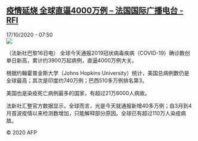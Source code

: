 <!--1602917778000-->
[疫情延烧 全球直逼4000万例 – 法国国际广播电台 - RFI](http://www.rfi.fr//cn/contenu/20201017-%E7%96%AB%E6%83%85%E5%BB%B6%E7%83%A7-%E5%85%A8%E7%90%83%E7%9B%B4%E9%80%BC4000%E4%B8%87%E4%BE%8B)
------

<div>17/10/2020 - 07:50</div><img src="https://s.rfi.fr/media/display/6496ce46-103e-11eb-a122-005056bf87d6/w:310/p:16x9/int0003b.201017135001.jpg"><div class="t-content__body u-clearfix"><p>（法新社巴黎16日电）    全球今天通报2019冠状病毒疾病（COVID-19）确诊数创单日新高，累计约3900万起病例，直逼4000万例大关。</p><p>    根据约翰霍普金斯大学（Johns Hopkins University）统计，美国总病例数仍是全球最高；其次是印度约740万例；巴西510多万例排名第3。</p><p>    美国也是染疫死亡病例最多的国家，有超过21万8000人病故。</p><p>    法新社汇整官方数据显示，全球而言，光是今天就通报新增40多万例；自3月到4月首波疫情以来检测数增加，只能解释部分原因。全球已有超过110万人染疫病故。</p><p class="t-copyright">© 2020 AFP</p>        </div>

